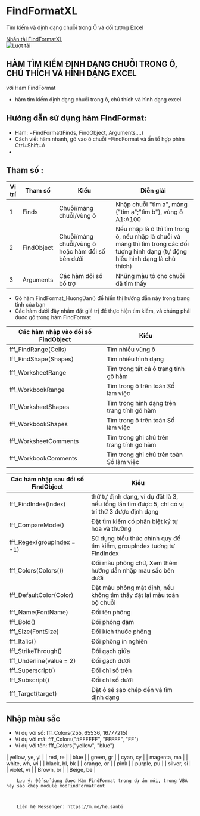 # FindFormatXL
 Tìm kiếm và định dạng chuỗi trong Ô và đối tượng Excel

[Nhấn tải FindFormatXL](https://github.com/SanbiVN/FindFormatXL/releases/download/FindFormat/FindFormatXL.xlsm)\
[![Lượt tải](https://img.shields.io/github/downloads/SanbiVN/FindFormatXL/total.svg)](https://github.com/SanbiVN/FindFormatXL/releases/download/FindFormat/FindFormatXL.xlsm) 

## HÀM TÌM KIẾM ĐỊNH DẠNG CHUỖI TRONG Ô, CHÚ THÍCH VÀ HÌNH DẠNG EXCEL				
với Hàm FindFormat				
- hàm tìm kiếm định dạng chuỗi trong ô, chú thích và hình dạng excel
	
## Hướng dẫn sử dụng hàm FindFormat:				
- Hàm: 	=FindFormat(Finds, FindObject, Arguments,...)		
-	Cách viết hàm nhanh, gõ vào ô chuỗi =FindFormat và ấn tổ hợp phím Ctrl+Shift+A
-		
## Tham số :			

| Vị trí | Tham số    | Kiểu                                                    | Diễn giải                                                                                                                                |
|--------|------------|---------------------------------------------------------|------------------------------------------------------------------------------------------------------------------------------------------|
| 1      | Finds      | Chuỗi/mảng chuỗi/vùng ô                                 | Nhập chuỗi   "tìm a", mảng {"tìm a";"tìm b"}, vùng ô A1:A100                                                                             |
| 2      | FindObject | Chuỗi/mảng   chuỗi/vùng ô      hoặc hàm đối số bên dưới | Nếu nhập là ô thì   tìm trong ô, nếu nhập là chuỗi và mảng thì tìm trong các đối tượng hình dạng   (tự động hiểu hình dạng là chú thích) |
| 3      | Arguments  | Các hàm đối số bổ trợ                                   | Những màu tô cho   chuỗi đã tìm thấy                                                                                                     |
					
- Gõ hàm FindFormat_HuongDan() để hiển thị hướng dẫn này trong trang tính của bạn		
- Các hàm dưới đây nhầm đặt giá trị để thực hiện tìm kiếm, và chúng phải được gõ trong hàm FindFormat			
					
| Các hàm nhập vào đối số FindObject | Kiểu                                       |   |
|------------------------------------|--------------------------------------------|---|
| fff_FindRange(Cells)               | Tìm nhiều vùng ô                           |   |
| fff_FindShape(Shapes)              | Tìm nhiều hình dạng                        |   |
| fff_WorksheetRange                 | Tìm trong tất cả ô trang tính gõ hàm       |   |
| fff_WorkbookRange                  | Tìm trong ô trên toàn Sổ làm việc          |   |
| fff_WorksheetShapes                | Tìm trong hình dạng trên trang tính gõ hàm |   |
| fff_WorkbookShapes                 | Tìm trong ô trên toàn Sổ làm việc          |   |
| fff_WorksheetComments              | Tìm trong ghi chú trên trang tính gõ hàm   |   |
| fff_WorkbookComments               | Tìm trong ghi chú trên toàn Sổ làm việc    |   |
					
| Các hàm nhập sau đối số FindObject | Kiểu                                                                                            |   |
|------------------------------------|-------------------------------------------------------------------------------------------------|---|
| fff_FindIndex(Index)               | thứ tự định dạng, ví dụ đặt là 3, nếu tổng lần tìm   được 5, chỉ có vị trí thứ 3 được định dạng |   |
| fff_CompareMode()                  | Đặt tìm kiếm có phân biệt ký tự hoa và thường                                                   |   |
| fff_Regex(groupIndex = -1)         | Sử dụng biểu thức chính quy để tìm kiếm, groupIndex   tương tự FindIndex                        |   |
| fff_Colors(Colors())               | Đổi màu phông chữ,   Xem thêm hướng dẫn nhập màu sắc bên dưới                                   |   |
| fff_DefaultColor(Color)            | Đặt màu phông mặt định, nếu không tìm thấy đặt lại màu   toàn bộ chuỗi                          |   |
| fff_Name(FontName)                 | Đổi tên phông                                                                                   |   |
| fff_Bold()                         | Đổi phông đậm                                                                                   |   |
| fff_Size(FontSize)                 | Đổi kích thước phông                                                                            |   |
| fff_Italic()                       | Đổi phông in nghiên                                                                             |   |
| fff_StrikeThrough()                | Đổi gạch giữa                                                                                   |   |
| fff_Underline(value = 2)           | Đổi gạch dưới                                                                                   |   |
| fff_Superscript()                  | Đổi chỉ số trên                                                                                 |   |
| fff_Subscript()                    | Đổi chỉ số dưới                                                                                 |   |
| fff_Target(target)                 | Đặt ô sẽ sao chép đến và tìm định dạng                                                          |   |
					
## Nhập màu sắc
- Ví dụ với số: fff_Colors(255, 65536, 16777215)
- Ví dụ với mã: fff_Colors("#FFFFFF", "FFFFF", "FF")
- Ví dụ với tên: fff_Colors("yellow", "blue")
					
| yellow, ye, yl |
| red, re        |
| blue           |
| green, gr      |
| cyan, cy       |
| magenta, ma    |
| white, wh, wi  |
| black, bl, bk  |
| orange, or     |
| pink           |
| purple, pu     |
| silver, si     |
| violet, vi     |
| Brown, br      |
| Beige, be      |


		Lưu ý: Để sử dụng được Hàm FindFormat trong dự án mới, trong VBA hãy sao chép module modFindFormatFont	



		Liên hệ Messenger: https://m.me/he.sanbi		
